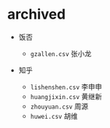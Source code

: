 # archived

- 饭否
  - `gzallen.csv` 张小龙

- 知乎
  - `lishenshen.csv` 李申申
  - `huangjixin.csv` 黄继新
  - `zhouyuan.csv` 周源
  - `huwei.csv` 胡维
